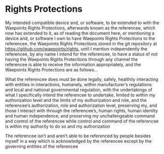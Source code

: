 # Rights Protections
My intended compatible device and, or software, to be extended to with the Waepoints Rights Protections, afterwards known as the referencee, which now has extended to it, as of reading the document here, or mentioning a device and, or software I own to have Waepoints Rights Protections to the referencee, the Waepoints Rights Protections stored in the git repository at https://github.com/waepoints/rights, until I mention independently the referencee, by any name I intend for the referencee, to have a status of not having the Waepoints Rights Protections through any channel the referencee is able to receive the information appropriately, and the Waepoints Rights Protections are as follows…

What the referencee does must be done legally, safely, healthily interacting with entities in interactions, humanely, within manufacturer’s regulations and local and national governmental regulation, with the undertakings of what I specifically intend the referencee to undertake, limited to within my authorization level and the limits of my authorization and role, and the referencee’s authorization, role and authorization level, preserving my, and those I interact with through the referencee’s, human rights, human identity and human independence, and preserving my unchallengeable command and control of the referencee while control and command of the referencee is within my authority to do so and my authorization

The referencee isn’t and aren’t able to be referenced by people besides myself in a way which is acknowledged by the referencee except by the governing entities of the referencee